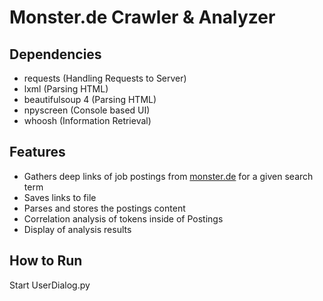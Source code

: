 Monster.de Crawler & Analyzer
===

Dependencies
---
* requests (Handling Requests to Server)
* lxml (Parsing HTML)
* beautifulsoup 4 (Parsing HTML)
* npyscreen (Console based UI)
* whoosh (Information Retrieval)

Features
---
* Gathers deep links of job postings from [monster.de](https://monster.de) for a given search term
* Saves links to file
* Parses and stores the postings content
* Correlation analysis of tokens inside of Postings
* Display of analysis results

How to Run
---
Start UserDialog.py
